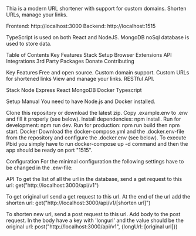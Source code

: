 Thia is a modern URL shortener with support for custom domains. Shorten URLs, manage your links.

Frontend: http://localhost:3000
Backend: http://localhost:1515

TypeScript is used on both React and NodeJS. MongoDB noSql database is used to store data.

Table of Contents
Key Features
Stack
Setup
Browser Extensions
API
Integrations
3rd Party Packages
Donate
Contributing

Key Features
Free and open source.
Custom domain support.
Custom URLs for shortened links
View and manage your links.
RESTful API.

Stack
Node
Express
React
MongoDB
Docker
Typescript

Setup
Manual
You need to have Node.js and Docker installed.

Clone this repository or download the latest zip.
Copy .example.env to .env and fill it properly (see below).
Install dependencies: npm install.
Run for development: npm run dev.
Run for production: npm run build then npm start.
Docker
Download the docker-compose.yml and the .docker.env-file from the repository and configure the .docker.env (see below). To execute Pbid you simply have to run docker-compose up -d command and then the app should be ready on port "1515".

Configuration
For the minimal configuration the following settings have to be changed in the .env-file:

API
To get the list of all the url in the database, send a get request to this url:
get("http://localhost:3000/api/v1")

To get original url send a get request to this url. At the end of the url add the shorten url:
get("http://localhost:3000/api/v1/[shorten url]")

To shorten new url, send a post request to this url. Add body to the post request. In the body have a key with 'longurl' and the value should be the original url:
post("http://localhost:3000/api/v1", {longUrl: [original url]})
